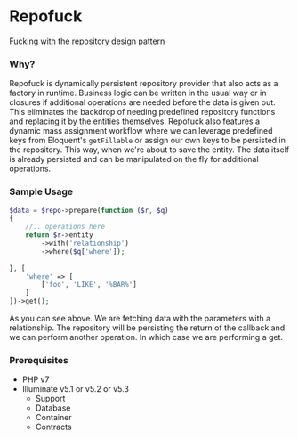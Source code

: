 # Repofuck

Fucking with the repository design pattern

### Why?

Repofuck is dynamically persistent repository provider that also acts as a factory in runtime. Business logic can be written in the usual way or in closures if additional operations are needed before the data is given out. This eliminates the backdrop of needing predefined repository functions and replacing it by the entities themselves. Repofuck also features a dynamic mass assignment workflow where we can leverage predefined keys from Eloquent's `getFillable` or assign our own keys to be persisted in the repository. This way, when we're about to save the entity. The data itself is already persisted and can be manipulated on the fly for additional operations.


### Sample Usage
```php
$data = $repo->prepare(function ($r, $q)
{
	//.. operations here
	return $r->entity
		->with('relationship')
		->where($q['where']);
	
}, [
	'where' => [
		['foo', 'LIKE', '%BAR%']
	]
])->get();
```
As you can see above. We are fetching data with the parameters with a relationship. The repository will be persisting the return of the callback and we can perform another operation. In which case we are performing a get.


### Prerequisites
* PHP v7
* Illuminate v5.1 or v5.2 or v5.3
	* Support
	* Database
	* Container
	* Contracts
